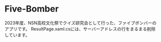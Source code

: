 # Five-Bomber
2023年度、NSN高校文化祭でクイズ研究会として行った、ファイブボンバーのアプリです。
ResultPage.xaml.csには、サーバーアドレスの行をまるまる削除しています。
